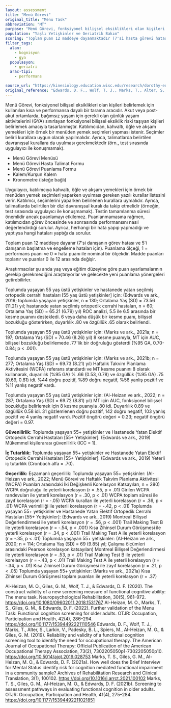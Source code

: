 ```yaml
---
layout: assessment
title: "Menü Görevi"
original_title: "Menu Task"
abbreviation: "MT"
purpose: "Menü Görevi, fonksiyonel bilişsel eksiklikleri olan kişileri belirlemek için kısa, performansa dayalı bir tarama değerlendirmesidir."
population: "Yaşlı Yetişkinler ve Geriatrik Bakım"
scoring: "Toplam puan 12 maddeye dayanmaktadır (7'si hasta görevi hatası ve 5'i hasta başlatma ve inhibisyon hataları için). Puanlama için ölçek, 1 = performans puanı ve 0 = hata puanı ile nominal bir ölçekdir. Madde puanları toplanır. Puanlar 0-12 arasında değişir."
filter_tags:
  alan:
    - kognisyon
    - gya
  populasyon:
    - geriatri
  arac-tipi:
    - performans

source_url: "https://kinesiology.education.wisc.edu/research/dorothy-edwards-research/the-menu-task/"
original_reference: "Edwards, D. F., Wolf, T. J., Marks, T., Alter, S., Larkin, V., Padesky, B. L., Spiers, M., Al-Heizan, M. O., & Giles, G. M. (2019). Reliability and validity of a functional cognition screening tool to identify the need for occupational therapy. The American Journal of Occupational Therapy: Official Publication of the American Occupational Therapy Association, 73(2), 7302205050p1-7302205050p10. https://doi.org/10.5014/ajot.2019.028753"
---
```





Menü Görevi, fonksiyonel bilişsel eksiklikleri olan kişileri belirlemek için kullanılan kısa ve performansa dayalı bir tarama aracıdır. Akut veya post-akut ortamlarda, bağımsız yaşam için gerekli olan günlük yaşam aktivitelerini (GYA) sınırlayan fonksiyonel bilişsel eksiklik riski taşıyan kişileri belirlemek amacıyla tasarlanmıştır. Katılımcıdan, kahvaltı, öğle ve akşam yemekleri için örnek bir menüden yemek seçimleri yapması istenir. Seçimler belirli kurallara uygun olarak yapılmalıdır. Ayrıca, talimatlarda belirtilen davranışsal kurallara da uyulması gerekmektedir (örn., test sırasında uygulayıcı ile konuşmamak).


*   Menü Görevi Menüsü
*   Menü Görevi Hasta Talimat Formu
*   Menü Görevi Puanlama Formu
*   Kalem/Kurşun Kalem
*   Kronometre (isteğe bağlı)


Uygulayıcı, katılımcıya kahvaltı, öğle ve akşam yemekleri için örnek bir menüden yemek seçimleri yaparken uyulması gereken yazılı kurallar listesini verir. Katılımcı, seçimlerini yaparken belirlenen kurallara uymalıdır. Ayrıca, talimatlarda belirtilen bir dizi davranışsal kuralı da takip etmelidir (örneğin, test sırasında uygulayıcı ile konuşmamak). Testin tamamlanma süresi önemlidir ancak puanlamayı etkilemez. Puanlanmamasına rağmen, katılımcıdan görev öncesinde ve sonrasında performansını nasıl değerlendirdiği sorulur. Ayrıca, herhangi bir hata yapıp yapmadığı ve yaptıysa hangi hataları yaptığı da sorulur.


Toplam puan 12 maddeye dayanır (7'si danışanın görev hatası ve 5'i danışanın başlatma ve engelleme hataları için). Puanlama ölçeği, 1 = performans puanı ve 0 = hata puanı ile nominal bir ölçekdir. Madde puanları toplanır ve puanlar 0 ile 12 arasında değişir.


Araştırmacılar şu anda yaş veya eğitim düzeyine göre puan ayarlamalarının gerekip gerekmediğini araştırıyorlar ve gelecekte yeni puanlama yönergeleri getirebilirler.

Toplumda yaşayan 55 yaş üstü yetişkinler ve hastanede yatan seçilmiş ortopedik cerrahi hastaları [55 yaş üstü yetişkinler] için:
(Edwards ve ark., 2019; toplumda yaşayan yetişkinler, n = 130; Ortalama Yaş (SD) = 73.56 (11.21) yıl; hastanede yatan seçilmiş ortopedik cerrahi hastaları, n = 60; Ortalama Yaş (SD) = 65.21 (6.79) yıl)
ROC analizi, 5.5 ile 6.5 arasında bir kesme puanını destekledi.
6 veya daha düşük bir kesme puanı, bilişsel bozukluğu gösterirken, duyarlılık .80 ve özgüllük .65 olarak belirlendi.

Toplumda yaşayan 55 yaş üstü yetişkinler için:
(Marks ve ark., 2021a; n = 197; Ortalama Yaş (SD) = 70.46 (8.26) yıl)
8 kesme puanıyla, MT için AUC, bilişsel bozukluğu belirlemede .77'lik bir doğruluğu gösterdi (%95 GA, 0.70-0.84; p < .001).

Toplumda yaşayan 55 yaş üstü yetişkinler için:
(Marks ve ark., 2021b; n = 277; Ortalama Yaş (SD) = 69.73 (8.21) yıl)
Haftalık Takvim Planlama Aktivitesini (WCPA) referans standardı ve MT kesme puanını 8 olarak kullanarak, duyarlılık (%95 GA) % .66 (0.53, 0.78) ve özgüllük (%95 GA) .75 (0.69, 0.81) idi.
%44 doğru pozitif, %89 doğru negatif, %56 yanlış pozitif ve %11 yanlış negatif vardı.

Toplumda yaşayan 55 yaş üstü yetişkinler için:
(Al-Heizan ve ark., 2022; n = 287; Ortalama Yaş (SD) = 69.72 (8.81) yıl)
MT için AUC, fonksiyonel bilişsel bozukluğu belirlemek için 8 kesme puanıyla .80 idi.
Duyarlılık 0.89 ve özgüllük 0.58 idi.
31 gözlemlenen doğru pozitif, 142 doğru negatif, 103 yanlış pozitif ve 4 yanlış negatif vardı. Pozitif öngörü değeri = 0.23; negatif öngörü değeri = 0.97.


**Güvenilirlik:**
Toplumda yaşayan 55+ yetişkinler ve Hastanede Yatan Elektif Ortopedik Cerrahi Hastaları [55+ Yetişkinler]: (Edwards ve ark., 2019) Mükemmel kişilerarası güvenilirlik (ICC = 1).

**İç Tutarlılık:**
Toplumda yaşayan 55+ yetişkinler ve Hastanede Yatan Elektif Ortopedik Cerrahi Hastaları [55+ Yetişkinler]: (Edwards ve ark., 2019) Yeterli iç tutarlılık (Cronbach alfa = .70).

**Geçerlilik:**
Eşzamanlı geçerlilik:
Toplumda yaşayan 55+ yetişkinler: (Al-Heizan ve ark., 2022; Menü Görevi ve Haftalık Takvim Planlama Aktivitesi (WCPA) Puanları arasındaki İki Değişkenli Korelasyon Katsayıları, n = 280)
WCPA doğruluğu ile yeterli korelasyon (r = .55, p < .01)
Girilen WCPA randevuları ile yeterli korelasyon (r = .30, p < .01)
WCPA toplam süresi ile zayıf korelasyon (r = -.05)
WCPA kuralları ile yeterli korelasyon (r = .36, p < .01)
WCPA verimliliği ile yeterli korelasyon (r = -.42, p < .01)
Toplumda yaşayan 55+ yetişkinler ve Hastanede Yatan Elektif Ortopedik Cerrahi Hastaları [55+ Yetişkinler]: (Edwards ve ark., 2019)
Montreal Bilişsel Değerlendirmesi ile yeterli korelasyon (r = .56, p < .001)
Trail Making Test B ile yeterli korelasyon (r = -.54, p < .001)
Kısa Zihinsel Durum Görüşmesi ile yeterli korelasyon (r = .34, p < .001)
Trail Making Test A ile yeterli korelasyon (r = -.35, p < .01)
Toplumda yaşayan 55+ yetişkinler: (Al-Heizan ve ark., 2020; n = 114; Ortalama Yaş (SD) = 69 (9.85) yıl; Çalışma ölçümleri arasındaki Pearson korelasyon katsayıları)
Montreal Bilişsel Değerlendirmesi ile yeterli korelasyon (r = .53, p < .01)
Trail Making Test B ile yeterli korelasyon (r = -.43, p < .01)
Trail Making Test A ile yeterli korelasyon (r = -.34, p < .01)
Kısa Zihinsel Durum Görüşmesi ile zayıf korelasyon (r = .21, p < .05)
Toplumda yaşayan 55+ yetişkinler: (Marks ve ark., 2021a)
Kısa Zihinsel Durum Görüşmesi toplam puanları ile yeterli korelasyon (r = .37)


Al-Heizan, M. O., Giles, G. M., Wolf, T. J., & Edwards, D. F. (2020). The construct validity of a new screening measure of functional cognitive ability: The menu task. Neuropsychological Rehabilitation, 30(5), 961–972. https://doi.org/10.1080/09602011.2018.1531767
Al-Heizan, M. O., Marks, T. S., Giles, G. M., & Edwards, D. F. (2022). Further validation of the Menu Task: Functional cognition screening for older adults. OTJR: Occupation, Participation and Health, 42(4), 286–294. https://doi.org/10.1177/15394492221110546
Edwards, D. F., Wolf, T. J., Marks, T., Alter, S., Larkin, V., Padesky, B. L., Spiers, M., Al-Heizan, M. O., & Giles, G. M. (2019). Reliability and validity of a functional cognition screening tool to identify the need for occupational therapy. The American Journal of Occupational Therapy: Official Publication of the American Occupational Therapy Association, 73(2), 7302205050p1-7302205050p10. https://doi.org/10.5014/ajot.2019.028753
Marks, T. S., Giles, G. M., Al-Heizan, M. O., & Edwards, D. F. (2021a). How well does the Brief Interview for Mental Status identify risk for cognition mediated functional impairment in a community sample? Archives of Rehabilitation Research and Clinical Translation, 3(1), 100102. https://doi.org/10.1016/j.arrct.2021.100102
Marks, T. S., Giles, G. M., Al-Heizan, M. O., & Edwards, D. F. (2021b). Screening to assessment pathways in evaluating functional cognition in older adults. OTJR: Occupation, Participation and Health, 41(4), 275–284. https://doi.org/10.1177/15394492211021851

```
